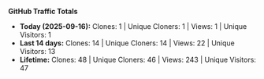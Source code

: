 
**GitHub Traffic Totals**

- **Today (2025-09-16):** Clones: 1 | Unique Cloners: 1 | Views: 1 | Unique Visitors: 1
- **Last 14 days:** Clones: 14 | Unique Cloners: 14 | Views: 22 | Unique Visitors: 13
- **Lifetime:** Clones: 48 | Unique Cloners: 46 | Views: 243 | Unique Visitors: 47
